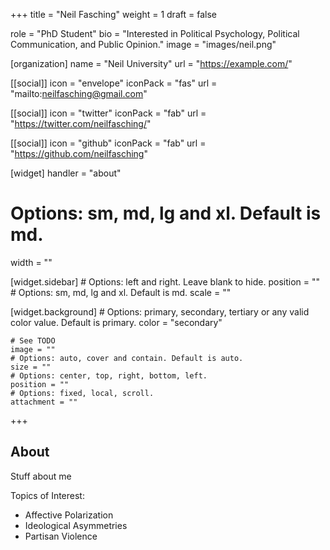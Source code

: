 +++
title = "Neil Fasching"
weight = 1
draft = false

role = "PhD Student"
bio = "Interested in Political Psychology, Political Communication, and Public Opinion."
image = "images/neil.png"

[organization]
  name = "Neil University"
  url = "https://example.com/"

[[social]]
  icon = "envelope"
  iconPack = "fas"
  url = "mailto:neilfasching@gmail.com"

[[social]]
  icon = "twitter"
  iconPack = "fab"
  url = "https://twitter.com/neilfasching/"

[[social]]
  icon = "github"
  iconPack = "fab"
  url = "https://github.com/neilfasching"

[widget]
  handler = "about"
    
  # Options: sm, md, lg and xl. Default is md.
  width = ""

  [widget.sidebar]
    # Options: left and right. Leave blank to hide.
    position = ""
    # Options: sm, md, lg and xl. Default is md.
    scale = ""
    
  [widget.background]
    # Options: primary, secondary, tertiary or any valid color value. Default is primary.
    color = "secondary"
    
    # See TODO
    image = ""
    # Options: auto, cover and contain. Default is auto.
    size = ""
    # Options: center, top, right, bottom, left.
    position = ""
    # Options: fixed, local, scroll.
    attachment = ""
+++

## About

Stuff about me

Topics of Interest:
- Affective Polarization
- Ideological Asymmetries
- Partisan Violence

